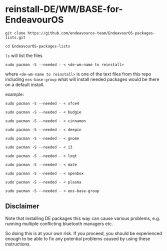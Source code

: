 # reinstall-DE/WM/BASE-for-EndeavourOS

`git clone https://github.com/endeavouros-team/EndeavourOS-packages-lists.git`

`cd EndeavourOS-packages-lists`

`ls`
will list the files

`sudo pacman -S --needed - < <de-wm-name to reinstall>`

where `<de-wm-name to reinstall>` is one of the text files from this repo including `eos-base-group` what will install needed packages would be there on a default install.

example:

`sudo pacman -S --needed - < xfce4`

`sudo pacman -S --needed - < budgie`

`sudo pacman -S --needed - < cinnamon`

`sudo pacman -S --needed - < deepin`

`sudo pacman -S --needed - < gnome`

`sudo pacman -S --needed - < i3`

`sudo pacman -S --needed - < lxqt`

`sudo pacman -S --needed - < mate`

`sudo pacman -S --needed - < openbox`

`sudo pacman -S --needed - < plasma`

`sudo pacman -S --needed - < eos-base-group`

## Disclaimer

Note that installing DE packages this way can cause various problems, e.g. running multiple conflicting bluetooth managers etc.

So doing this is at your own risk. If you proceed, you should be experienced enough to be able to fix any potential problems caused by using these instructions.